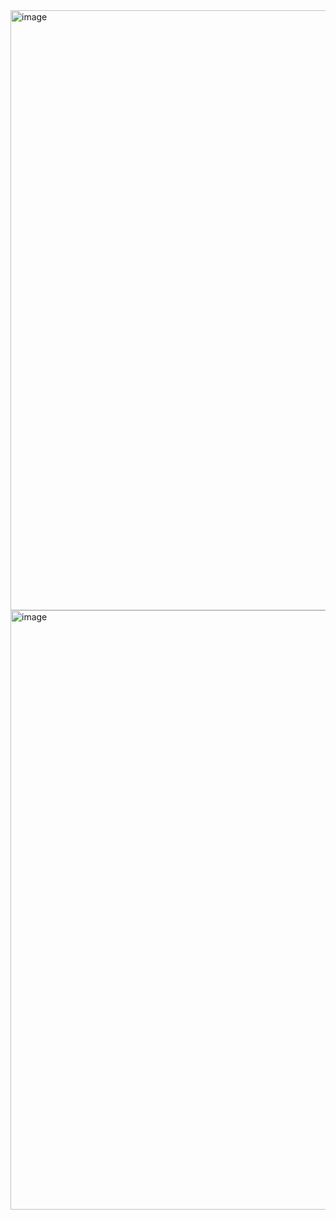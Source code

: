 
<img width="960" alt="image" src="https://github.com/Rahulrao0375/PhotoPholio/assets/114879341/ac2cff6a-a0de-49f5-b138-80f47eb2d399">





<img width="959" alt="image" src="https://github.com/Rahulrao0375/PhotoPholio/assets/114879341/ee5747ad-5e38-4e25-8bc0-480bffb1d102">

